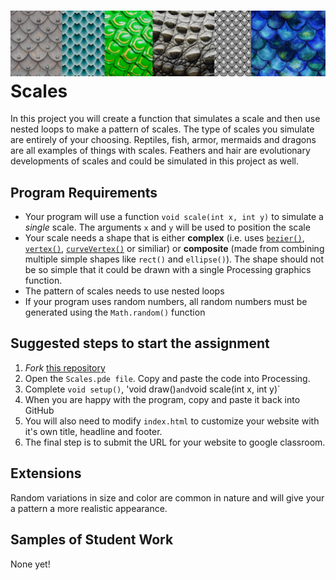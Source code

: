 ![](VariousScales.png)
Scales
======
In this project you will create a function that simulates a scale and then use nested loops to make a pattern of scales. The type of scales you simulate are entirely of your choosing. Reptiles, fish, armor, mermaids and dragons are all examples of things with scales. Feathers and hair are evolutionary developments of scales and could be simulated in this project as well.

Program Requirements
--------------------
* Your program will use a function `void scale(int x, int y)` to simulate a *single* scale. The arguments `x` and `y` will be used to position the scale
* Your scale needs a shape that is either **complex** (i.e. uses [`bezier()`](https://processing.org/reference/bezier_.html), [`vertex()`](https://processing.org/reference/vertex_.html), [`curveVertex()`](https://processing.org/reference/curveVertex_.html) or similiar) or **composite** (made from combining multiple simple shapes like `rect()` and `ellipse()`). The shape should not be so simple that it could be drawn with a single Processing graphics function.
* The pattern of scales needs to use nested loops
* If your program uses random numbers, all random numbers must be generated using the `Math.random()` function

Suggested steps to start the assignment
------------------------------------------
1. *Fork* [this repository](https://github.com/APCSLowell/Scales) 
2. Open the `Scales.pde file`. Copy and paste the code into Processing.
3. Complete `void setup()`, 'void draw()` and `void scale(int x, int y)`
5. When you are happy with the program, copy and paste it back into GitHub
5. You will also need to modify `index.html` to customize your website with it's own title, headline and footer. 
6. The final step is to submit the URL for your website to google classroom. 

Extensions
-----------------------
Random variations in size and color are common in nature and will give your a pattern a more realistic appearance.

Samples of Student Work
-----------------------
None yet!
